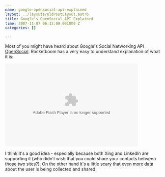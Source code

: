 ```yaml
--- 
name: google-opensocial-api-explained
layout: ../layouts/OldPostLayout.astro
title: Google's OpenSocial API Explained
time: 2007-11-07 06:13:00.001000 Z
categories: []

---
```

Most of you might have heard about Google's Social Networking API <a href="http://code.google.com/apis/opensocial/">OpenSocial</a>. Rocketboom has a very easy to understand explanation of what it is:

 <object type="application/x-shockwave-flash" data="http://blip.tv/scripts/flash/showplayer.swf?file=http%3A%2F%2Fblip%2Etv%2Frss%2F473464&amp;brandlink=http%3A%2F%2Fwww%2Erocketboom%2Ecom&amp;brandname=Rocketboom&amp;showsharebutton=true&amp;showguidebutton=false&amp;showplayerpath=http%3A%2F%2Fblip%2Etv%2Fscripts%2Fflash%2Fshowplayer%2Eswf" allowfullscreen="true" id="showplayer" height="270" width="432"><param name="movie" value="http://blip.tv/scripts/flash/showplayer.swf?file=http%3A%2F%2Fblip%2Etv%2Frss%2F473464&amp;brandlink=http%3A%2F%2Fwww%2Erocketboom%2Ecom&amp;brandname=Rocketboom&amp;showsharebutton=true&amp;showguidebutton=false&amp;showplayerpath=http%3A%2F%2Fblip%2Etv%2Fscripts%2Fflash%2Fshowplayer%2Eswf"><param name="quality" value="best"></object>

I think it's a good idea - especially because both Xing and LinkedIn are supporting it (who didn't wish that you could share your contacts between those two sites?). On the other hand it's a little scary that even more data  about the user is being collected and shared.
